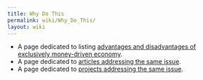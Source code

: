 ```yaml
---
title: Why Do This
permalink: wiki/Why_Do_This/
layout: wiki
---
```


-   A page dedicated to listing [advantages and disadvantages of
    exclusively money-driven
    economy](/wiki/Exclusively_Money_Based_Economy "wikilink").
-   A page dedicated to [articles addressing the same
    issue](/wiki/Related_Articles "wikilink").
-   A page dedicated to [projects addressing the same
    issue](/wiki/Related_Projects "wikilink").

